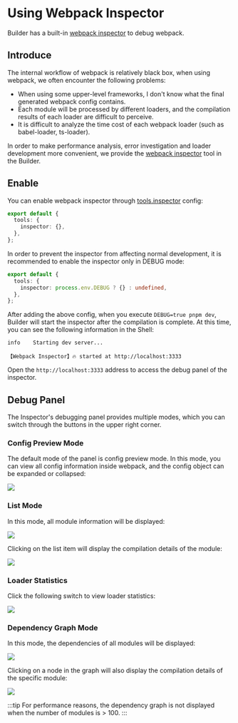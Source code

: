 # Using Webpack Inspector

Builder has a built-in [webpack inspector](https://github.com/modern-js-dev/webpack-inspector) to debug webpack.

## Introduce

The internal workflow of webpack is relatively black box, when using webpack, we often encounter the following problems:

- When using some upper-level frameworks, I don't know what the final generated webpack config contains.
- Each module will be processed by different loaders, and the compilation results of each loader are difficult to perceive.
- It is difficult to analyze the time cost of each webpack loader (such as babel-loader, ts-loader).

In order to make performance analysis, error investigation and loader development more convenient, we provide the [webpack inspector](https://github.com/modern-js-dev/webpack-inspector) tool in the Builder.

## Enable

You can enable webpack inspector through [tools.inspector](/en/api/config-tools.html#tools-inspector) config:

```ts
export default {
  tools: {
    inspector: {},
  },
};
```

In order to prevent the inspector from affecting normal development, it is recommended to enable the inspector only in DEBUG mode:

```ts
export default {
  tools: {
    inspector: process.env.DEBUG ? {} : undefined,
  },
};
```

After adding the above config, when you execute `DEBUG=true pnpm dev`, Builder will start the inspector after the compilation is complete. At this time, you can see the following information in the Shell:

```shell
info    Starting dev server...

【Webpack Inspector】🔥 started at http://localhost:3333
```

Open the `http://localhost:3333` address to access the debug panel of the inspector.

## Debug Panel

The Inspector's debugging panel provides multiple modes, which you can switch through the buttons in the upper right corner.

### Config Preview Mode

The default mode of the panel is config preview mode. In this mode, you can view all config information inside webpack, and the config object can be expanded or collapsed:

![](https://lf3-static.bytednsdoc.com/obj/eden-cn/zq-uylkvT/ljhwZthlaukjlkulzlp/39248c0f-b1cd-4ea5-b522-3ebba7569497.png)

### List Mode

In this mode, all module information will be displayed:

![](https://lf3-static.bytednsdoc.com/obj/eden-cn/zq-uylkvT/ljhwZthlaukjlkulzlp/8ff3bba0-7824-43b3-996f-7a3b5d2c4f59.png)

Clicking on the list item will display the compilation details of the module:

![](https://lf3-static.bytednsdoc.com/obj/eden-cn/zq-uylkvT/ljhwZthlaukjlkulzlp/output.png)

### Loader Statistics

Click the following switch to view loader statistics:

![](https://lf3-static.bytednsdoc.com/obj/eden-cn/zq-uylkvT/ljhwZthlaukjlkulzlp/c0697cd6-963f-4169-8dc3-dc178641a861.png)

### Dependency Graph Mode

In this mode, the dependencies of all modules will be displayed:

![](https://lf3-static.bytednsdoc.com/obj/eden-cn/zq-uylkvT/ljhwZthlaukjlkulzlp/9ee30176-e993-4638-83d0-add14484b1b2.png)

Clicking on a node in the graph will also display the compilation details of the specific module:

![](https://lf3-static.bytednsdoc.com/obj/eden-cn/zq-uylkvT/ljhwZthlaukjlkulzlp/6f4b6cc7-94c8-446a-8b64-86ca98fbdca7.png)

:::tip
For performance reasons, the dependency graph is not displayed when the number of modules is > 100.
:::
